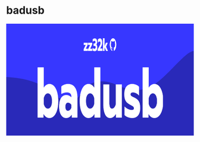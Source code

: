 # badusb

<img src="https://github.com/zz32k/badusb/blob/main/badusbbanner.png" height="300" width="1000" >
